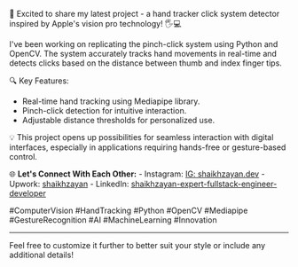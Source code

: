 🚀 Excited to share my latest project - a hand tracker click system detector inspired by Apple's vision pro technology! 🖐️💻

I've been working on replicating the pinch-click system using Python and OpenCV. The system accurately tracks hand movements in real-time and detects clicks based on the distance between thumb and index finger tips.

🔍 Key Features:
- Real-time hand tracking using Mediapipe library.
- Pinch-click detection for intuitive interaction.
- Adjustable distance thresholds for personalized use.

💡 This project opens up possibilities for seamless interaction with digital interfaces, especially in applications requiring hands-free or gesture-based control.

🌐 **Let's Connect With Each Other:**
    - Instagram: [IG: shaikhzayan.dev](https://www.instagram.com/shaikhzayan.dev/)
    - Upwork: [shaikhzayan](https://lnkd.in/dZsWAZdX)
    - LinkedIn: [shaikhzayan-expert-fullstack-engineer-developer](https://www.linkedin.com/in/shaikhzayan-expert-fullstack-engineer-developer/)

#ComputerVision #HandTracking #Python #OpenCV #Mediapipe #GestureRecognition #AI #MachineLearning #Innovation

---

Feel free to customize it further to better suit your style or include any additional details!
